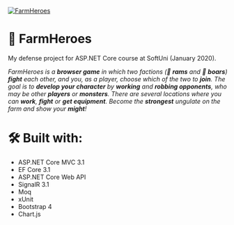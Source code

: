 [![FarmHeroes](https://i.ibb.co/48G8w25/logo-transparent.png)](https://github.com/PeterArnaudov/FarmHeroes)

# 🌻 FarmHeroes

My defense project for ASP.NET Core course at SoftUni (January 2020).

*FarmHeroes is a **browser game** in which two factions (🐏 **rams** and 🐖 **boars**) **fight** each other, and you, as a player, choose which of the two to **join**. The goal is to **develop your character** by **working** and **robbing opponents**, who may be other **players** or **monsters**. There are several locations where you can **work**, **fight** or **get equipment**. Become the **strongest** ungulate on the farm and show your **might**!*

# 🛠️ Built with:
 - ASP.NET Core MVC 3.1
 - EF Core 3.1
 - ASP.NET Core Web API
 - SignalR 3.1
 - Moq
 - xUnit
 - Bootstrap 4
 - Chart.js